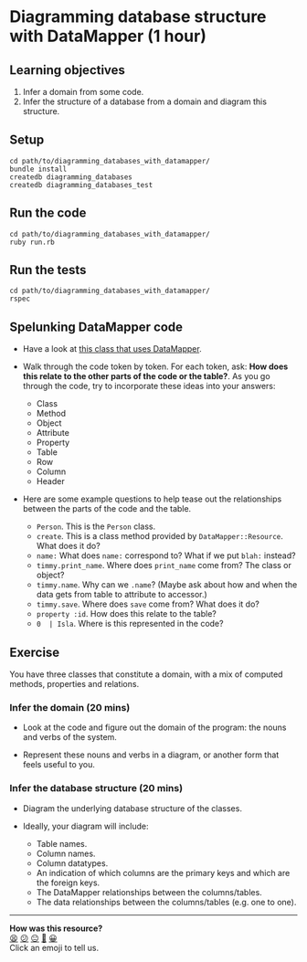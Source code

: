 # Diagramming database structure with DataMapper (1 hour)

## Learning objectives

1. Infer a domain from some code.
2. Infer the structure of a database from a domain and diagram this structure.

## Setup

```
cd path/to/diagramming_databases_with_datamapper/
bundle install
createdb diagramming_databases
createdb diagramming_databases_test
```

## Run the code

```
cd path/to/diagramming_databases_with_datamapper/
ruby run.rb
```

## Run the tests

```
cd path/to/diagramming_databases_with_datamapper/
rspec
```

## Spelunking DataMapper code

* Have a look at [this class that uses DataMapper](./example_of_class_that_uses_datamapper.rb).

* Walk through the code token by token.  For each token, ask: **How does this relate to the other parts of the code or the table?**. As you go through the code, try to incorporate these ideas into your answers:
  * Class
  * Method
  * Object
  * Attribute
  * Property
  * Table
  * Row
  * Column
  * Header

* Here are some example questions to help tease out the relationships between the parts of the code and the table.
  * `Person`. This is the `Person` class.
  * `create`. This is a class method provided by `DataMapper::Resource`.  What does it do?
  * `name:` What does `name:` correspond to? What if we put `blah:` instead?
  * `timmy.print_name`. Where does `print_name` come from? The class or object?
  * `timmy.name`. Why can we `.name`? (Maybe ask about how and when the data gets from table to attribute to accessor.)
  * `timmy.save`.  Where does `save` come from? What does it do?
  * `property :id`. How does this relate to the table?
  * `0  | Isla`. Where is this represented in the code?

## Exercise

You have three classes that constitute a domain, with a mix of computed methods, properties and relations.

### Infer the domain (20 mins)

* Look at the code and figure out the domain of the program: the nouns and verbs of the system.

* Represent these nouns and verbs in a diagram, or another form that feels useful to you.

### Infer the database structure (20 mins)

* Diagram the underlying database structure of the classes.

* Ideally, your diagram will include:
  * Table names.
  * Column names.
  * Column datatypes.
  * An indication of which columns are the primary keys and which are the foreign keys.
  * The DataMapper relationships between the columns/tables.
  * The data relationships between the columns/tables (e.g. one to one).

<!-- BEGIN GENERATED SECTION DO NOT EDIT -->

---

**How was this resource?**  
[😫](https://airtable.com/shrUJ3t7KLMqVRFKR?prefill_Repository=skills-workshops&prefill_File=week-4/diagramming_databases_with_datamapper/README.md&prefill_Sentiment=😫) [😕](https://airtable.com/shrUJ3t7KLMqVRFKR?prefill_Repository=skills-workshops&prefill_File=week-4/diagramming_databases_with_datamapper/README.md&prefill_Sentiment=😕) [😐](https://airtable.com/shrUJ3t7KLMqVRFKR?prefill_Repository=skills-workshops&prefill_File=week-4/diagramming_databases_with_datamapper/README.md&prefill_Sentiment=😐) [🙂](https://airtable.com/shrUJ3t7KLMqVRFKR?prefill_Repository=skills-workshops&prefill_File=week-4/diagramming_databases_with_datamapper/README.md&prefill_Sentiment=🙂) [😀](https://airtable.com/shrUJ3t7KLMqVRFKR?prefill_Repository=skills-workshops&prefill_File=week-4/diagramming_databases_with_datamapper/README.md&prefill_Sentiment=😀)  
Click an emoji to tell us.

<!-- END GENERATED SECTION DO NOT EDIT -->
